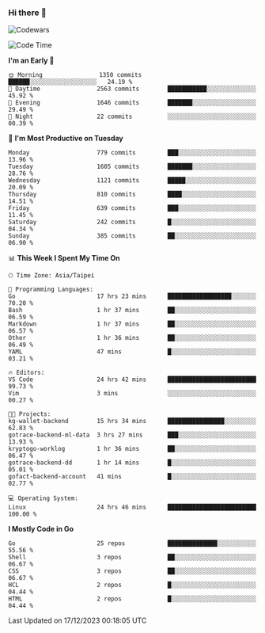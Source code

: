 ### Hi there 👋

![Codewars](https://www.codewars.com/users/omegaatt36/badges/small)

<!--START_SECTION:waka-->
![Code Time](http://img.shields.io/badge/Code%20Time-2%2C054%20hrs%206%20mins-blue)

**I'm an Early 🐤** 

```text
🌞 Morning                1350 commits        ██████░░░░░░░░░░░░░░░░░░░   24.19 % 
🌆 Daytime                2563 commits        ███████████░░░░░░░░░░░░░░   45.92 % 
🌃 Evening                1646 commits        ███████░░░░░░░░░░░░░░░░░░   29.49 % 
🌙 Night                  22 commits          ░░░░░░░░░░░░░░░░░░░░░░░░░   00.39 % 
```
📅 **I'm Most Productive on Tuesday** 

```text
Monday                   779 commits         ███░░░░░░░░░░░░░░░░░░░░░░   13.96 % 
Tuesday                  1605 commits        ███████░░░░░░░░░░░░░░░░░░   28.76 % 
Wednesday                1121 commits        █████░░░░░░░░░░░░░░░░░░░░   20.09 % 
Thursday                 810 commits         ████░░░░░░░░░░░░░░░░░░░░░   14.51 % 
Friday                   639 commits         ███░░░░░░░░░░░░░░░░░░░░░░   11.45 % 
Saturday                 242 commits         █░░░░░░░░░░░░░░░░░░░░░░░░   04.34 % 
Sunday                   385 commits         ██░░░░░░░░░░░░░░░░░░░░░░░   06.90 % 
```


📊 **This Week I Spent My Time On** 

```text
🕑︎ Time Zone: Asia/Taipei

💬 Programming Languages: 
Go                       17 hrs 23 mins      ██████████████████░░░░░░░   70.20 % 
Bash                     1 hr 37 mins        ██░░░░░░░░░░░░░░░░░░░░░░░   06.59 % 
Markdown                 1 hr 37 mins        ██░░░░░░░░░░░░░░░░░░░░░░░   06.57 % 
Other                    1 hr 36 mins        ██░░░░░░░░░░░░░░░░░░░░░░░   06.49 % 
YAML                     47 mins             █░░░░░░░░░░░░░░░░░░░░░░░░   03.21 % 

🔥 Editors: 
VS Code                  24 hrs 42 mins      █████████████████████████   99.73 % 
Vim                      3 mins              ░░░░░░░░░░░░░░░░░░░░░░░░░   00.27 % 

🐱‍💻 Projects: 
kg-wallet-backend        15 hrs 34 mins      ████████████████░░░░░░░░░   62.83 % 
gotrace-backend-ml-data  3 hrs 27 mins       ███░░░░░░░░░░░░░░░░░░░░░░   13.93 % 
kryptogo-worklog         1 hr 36 mins        ██░░░░░░░░░░░░░░░░░░░░░░░   06.47 % 
gotrace-backend-dd       1 hr 14 mins        █░░░░░░░░░░░░░░░░░░░░░░░░   05.01 % 
gofact-backend-account   41 mins             █░░░░░░░░░░░░░░░░░░░░░░░░   02.77 % 

💻 Operating System: 
Linux                    24 hrs 46 mins      █████████████████████████   100.00 % 
```

**I Mostly Code in Go** 

```text
Go                       25 repos            ██████████████░░░░░░░░░░░   55.56 % 
Shell                    3 repos             ██░░░░░░░░░░░░░░░░░░░░░░░   06.67 % 
CSS                      3 repos             ██░░░░░░░░░░░░░░░░░░░░░░░   06.67 % 
HCL                      2 repos             █░░░░░░░░░░░░░░░░░░░░░░░░   04.44 % 
HTML                     2 repos             █░░░░░░░░░░░░░░░░░░░░░░░░   04.44 % 
```




 Last Updated on 17/12/2023 00:18:05 UTC
<!--END_SECTION:waka-->

<!--
**omegaatt36/omegaatt36** is a ✨ _special_ ✨ repository because its `README.md` (this file) appears on your GitHub profile.

Here are some ideas to get you started:

- 🔭 I’m currently working on ...
- 🌱 I’m currently learning ...
- 👯 I’m looking to collaborate on ...
- 🤔 I’m looking for help with ...
- 💬 Ask me about ...
- 📫 How to reach me: ...
- 😄 Pronouns: ...
- ⚡ Fun fact: ...
-->
